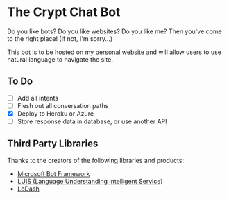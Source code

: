 # The Crypt Chat Bot

Do you like bots? Do you like websites? Do you like me? Then you've come to the right place! (If not, I'm sorry...)

This bot is to be hosted on my [personal website](thecrypt.co.nz) and will allow users to use natural language to navigate the site.

## To Do

* [ ] Add all intents
* [ ] Flesh out all conversation paths
* [x] Deploy to Heroku or Azure
* [ ] Store response data in database, or use another API

## Third Party Libraries

Thanks to the creators of the following libraries and products:

* [Microsoft Bot Framework](https://dev.botframework.com/)
* [LUIS (Language Understanding Intelligent Service)](https://www.luis.ai/)
* [LoDash](https://github.com/lodash/lodash)